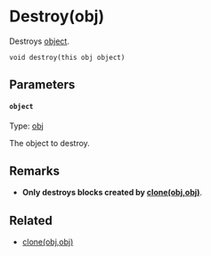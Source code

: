 

# Destroy(obj)

Destroys [object](#object).

```
void destroy(this obj object)
```

## Parameters

#### `object`
Type: [obj](/MdDocs/Types/Obj.md)

The object to destroy.

## Remarks

 - **Only destroys blocks created by [clone(obj,obj)](/MdDocs/Functions/Clone.obj.obj.md)**.

## Related

 - [clone(obj,obj)](/MdDocs/Functions/Clone.obj.obj.md)


